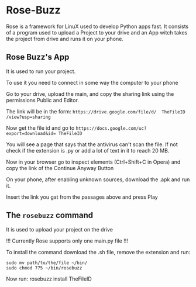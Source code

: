 # Rose-Buzz
Rose is a framework for LinuX used to develop Python apps fast. It consists of a program used to upload a Project to your drive and an App witch takes the project from drive and runs it on your phone. 
## Rose Buzz's App
It is used to run your project. 

To use it you need to connect in some way the computer to your phone

Go to your drive, upload the main, and copy the sharing link using the permissions Public and Editor.

The link will be in the form: `https://drive.google.com/file/d/  TheFileID  /view?usp=sharing`

Now get the file id and go to `https://docs.google.com/uc?export=download&id= TheFileID`

You will see a page that says that the antivirus can't scan the file. If not check if the extension is .py or add a lot of text in it to reach 20 MB.

Now in your browser go to inspect elements (Ctrl+Shift+C in Opera) and copy the link of the Continue Anyway Button

On your phone, after enabling unknown sources, download the .apk and run it.

Insert the link you gat from the passages above and press Play

## The `rosebuzz`  command
It is used to upload your project on the drive

!!! Currently Rose supports only one main.py file !!!

To install the command download the .sh file, remove the extension and run:

    sudo mv path/to/the/file ~/bin/
    sudo chmod 775 ~/bin/rosebuzz

Now run:
    rosebuzz install TheFileID

